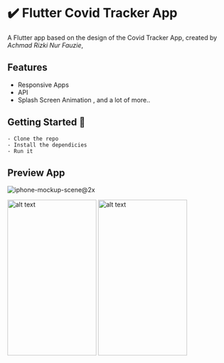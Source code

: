 # ✔️ Flutter Covid Tracker App

A Flutter app based on the design of the Covid Tracker App, created by *Achmad Rizki Nur Fauzie*,

## Features
- Responsive Apps
- API
- Splash Screen Animation , and a lot of more..

## Getting Started 🚀

```shell
- Clone the repo
- Install the dependicies
- Run it
```

## Preview App
![iphone-mockup-scene@2x](https://user-images.githubusercontent.com/75843138/104833077-b1863c00-58c8-11eb-9eda-f607f494e6c0.jpeg)

<img src="https://user-images.githubusercontent.com/75843138/104833106-ccf14700-58c8-11eb-9d33-08d8c564c4f7.png" alt="alt text" width="200" height="350"> <img src="https://user-images.githubusercontent.com/75843138/104833107-cd89dd80-58c8-11eb-9e6e-51670e6f1738.png" alt="alt text" width="200" height="350">
